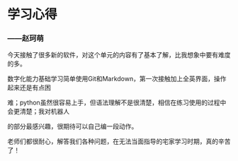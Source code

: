 # 学习心得

### ——赵珂萌

​        今天接触了很多新的软件，对这个单元的内容有了基本了解，比我想象中要有难度的多。

​        数字化能力基础学习简单使用Git和Markdown，第一次接触加上全英界面，操作起来还是有点困

难；python虽然很容易上手，但语法理解不是很清楚，相信在练习使用的过程中会更清楚；我对机器人

的部分最感兴趣，很期待可以自己编一段动作。

​        老师们都很耐心，解答我们各种问题，在无法当面指导的宅家学习时期，真的辛苦了！